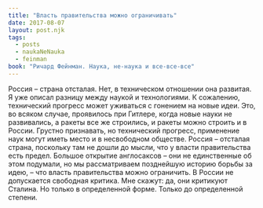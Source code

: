 ```yaml
---
title: "Власть правительства можно ограничивать"
date: 2017-08-07
layout: post.njk
tags:
  - posts
  - naukaNeNauka
  - feinman
book: "Ричард Фейнман. Наука, не-наука и все-все-все"
---
```


Россия – страна отсталая. Нет, в техническом отношении она развитая. Я уже описал разницу между наукой и технологиями. К сожалению, технический прогресс может уживаться с гонением на новые идеи. Это, во всяком случае, проявилось при Гитлере, когда новые науки не развивались, а ракеты все же строились, и ракеты можно строить и в России. Грустно признавать, но технический прогресс, применение наук могут иметь место и в несвободном обществе. Россия – отсталая страна, поскольку там не дошли до мысли, что у власти правительства есть предел. Большое открытие англосаксов – они не единственные об этом подумали, но мы рассматриваем позднейшую историю борьбы за идею, – что власть правительства можно ограничить. В России не допускается свободная критика. Мне скажут: да, они критикуют Сталина. Но только в определенной форме. Только до определенной степени.
